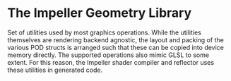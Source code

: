 # The Impeller Geometry Library

Set of utilities used by most graphics operations. While the utilities themselves are rendering backend agnostic, the layout and packing of the various POD structs is arranged such that these can be copied into device memory directly. The supported operations also mimic GLSL to some extent. For this reason, the Impeller shader compiler and reflector uses these utilities in generated code.
